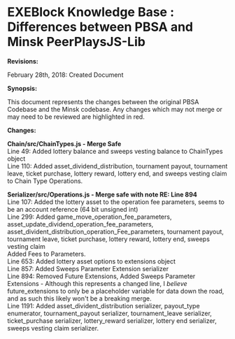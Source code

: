 # EXEBlock Knowledge Base : Differences between PBSA and Minsk PeerPlaysJS-Lib

**Revisions:**

February 28th, 2018: Created Document

**Synopsis:** 

This document represents the changes between the original PBSA Codebase and the Minsk codebase. Any changes which may not merge or may need to be reviewed are highlighted in red.

**Changes:** 

**Chain/src/ChainTypes.js - Merge Safe**  
Line 49: Added lottery balance and sweeps vesting balance to ChainTypes object  
Line 110: Added asset\_dividend\_distribution, tournament payout, tournament leave, ticket purchase, lottery reward, lottery end, and sweeps vesting claim to Chain Type Operations.

**Serializer/src/Operations.js - Merge safe with note RE: Line 894**  
Line 107: Added the lottery asset to the operation fee parameters, seems to be an account reference \(64 bit unsigned int\)  
Line 299: Added game\_move\_operation\_fee\_parameters, asset\_update\_dividend\_operation\_fee\_parameters, asset\_divident\_distribution\_operation\_Fee\_parameters, tournament payout, tournament leave, ticket purchase, lottery reward, lottery end, sweeps vesting claim  
               Added Fees to Parameters.  
Line 653: Added lottery asset options to extensions object  
Line 857: Added Sweeps Parameter Extension serializer  
Line 894: Removed Future Extensions, Added Sweeps Parameter Extensions - Although this represents a changed line, I _believe_ future\_extensions to only be a placeholder variable for data down the road, and as such this likely won't be a breaking merge.  
Line 1191: Added asset\_divident\_distribution serializer, payout\_type enumerator, tournament\_payout serializer, tournament\_leave serializer, ticket\_purchase serializer, lottery\_reward serializer, lottery end serializer, sweeps vesting claim serializer. 

